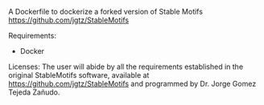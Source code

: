 A Dockerfile to dockerize  a forked version of Stable Motifs https://github.com/jgtz/StableMotifs

Requirements:
* Docker

Licenses:
The user will abide by all the requirements established in the original StableMotifs software, available at https://github.com/jgtz/StableMotifs and programmed by Dr. Jorge Gomez Tejeda Zañudo.
